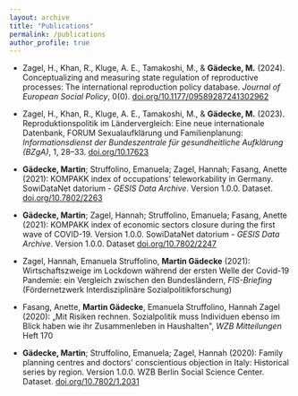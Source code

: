 ```yaml
---
layout: archive
title: "Publications"
permalink: /publications
author_profile: true
---
```


- Zagel, H., Khan, R., Kluge, A. E., Tamakoshi, M., & **Gädecke, M.** (2024). Conceptualizing and measuring state regulation of reproductive processes: The international reproduction policy database. *Journal of European Social Policy*, 0(0). [doi.org/10.1177/09589287241302962](https://doi.org/10.1177/09589287241302962)

- Zagel, H., Khan, R., Kluge, A. E., Tamakoshi, M., &
**Gädecke, M.** (2023). Reproduktionspolitik im Ländervergleich: Eine neue internationale Datenbank, FORUM
Sexualaufklärung und Familienplanung: *Informationsdienst der Bundeszentrale für gesundheitliche Aufklärung
(BZgA)*, 1, 28–33. [doi.org/10.17623](https://doi.org/10.17623/BZgA_SRH:forum_2023-1_beitrag_reproduktionspolitik_datenbank)

- **Gädecke, Martin**; Struffolino, Emanuela; Zagel, Hannah; Fasang, Anette (2021): KOMPAKK index of occupations’ teleworkability in Germany. SowiDataNet datorium - *GESIS Data Archive*. Version 1.0.0. Dataset. [doi.org/10.7802/2263](https://doi.org/10.7802/2263)

- **Gädecke, Martin**; Zagel, Hannah; Struffolino, Emanuela; Fasang, Anette (2021): KOMPAKK index of economic sectors closure during the first wave of COVID-19. Version 1.0.0. SowiDataNet datorium - *GESIS Data Archive*. Version 1.0.0. Dataset [doi.org/10.7802/2247](https://doi.org/10.7802/2247)

- Zagel, Hannah, Emanuela Struffolino, **Martin Gädecke** (2021): Wirtschaftszweige im Lockdown während der ersten Welle der Covid-19 Pandemie: ein Vergleich zwischen den Bundesländern, *FIS-Briefing* (Fördernetzwerk Interdisziplinäre Sozialpolitikforschung)

- Fasang, Anette, **Martin Gädecke**, Emanuela Struffolino, Hannah Zagel (2020): „Mit Risiken rechnen. Sozialpolitik muss Individuen ebenso im Blick haben wie ihr Zusammenleben in Haushalten", *WZB Mitteilungen* Heft 170

- **Gädecke, Martin**; Struffolino, Emanuela; Zagel, Hannah (2020): Family planning centres and doctors' conscientious objection in Italy: Historical series by region. Version 1.0.0. WZB Berlin Social Science Center. Dataset. [doi.org/10.7802/1.2031](https://dx.doi.org/10.7802/1.2031)
